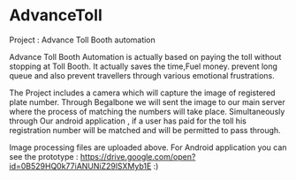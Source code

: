 # AdvanceToll
Project : Advance Toll Booth automation  


Advance Toll Booth Automation is actually based on paying the toll without stopping at Toll Booth. It actually saves the time,Fuel money. prevent long queue and also prevent travellers through various emotional frustrations.

The Project includes a camera which will capture the image of registered plate number. Through Begalbone we will sent the image to our main server where the process of matching the numbers will take place. Simultaneously through Our android application , if a user has paid for the toll his registration number will be matched and will be permitted to pass through.

Image processing files are uploaded above.
For Android application you can see the prototype : https://drive.google.com/open?id=0B529HQ0k77iANUNiZ29lSXMyb1E :) 
